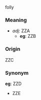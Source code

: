 folly
### Meaning
+ _adj_: ZZA
    + __eg__: ZZB

### Origin

ZZC

### Synonym

__eg__: ZZD

+ ZZE


